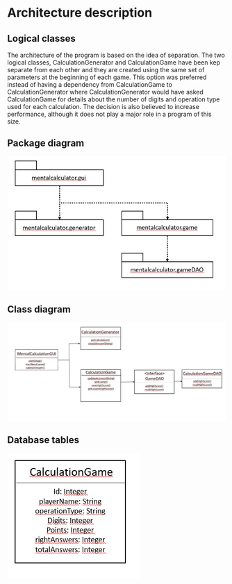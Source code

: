 
# Architecture description

## Logical classes

The architecture of the program is based on the idea of separation. The two logical classes, CalculationGenerator and CalculationGame have been kep separate from each other and they are created using the same set of parameters at the beginning of each game. This option was preferred instead of having a dependency from CalculationGame to CalculationGenerator where CalculationGenerator would have asked CalculationGame for details about the number of digits and operation type used for each calculation. The decision is also believed to increase performance, although it does not play a major role in a program of this size.

## Package diagram


![Menu](https://github.com/lauriap/ot-harjoitustyo/blob/master/documentation/package_diagram.PNG?raw=true.png)


## Class diagram


![Menu](https://github.com/lauriap/ot-harjoitustyo/blob/master/documentation/class_diagram.PNG?raw=true.png)



## Database tables


![Menu](https://github.com/lauriap/ot-harjoitustyo/blob/master/documentation/database_tables.PNG?raw=true.png)
